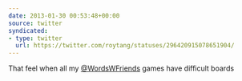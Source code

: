 ```yaml
---
date: 2013-01-30 00:53:48+00:00
source: twitter
syndicated:
- type: twitter
  url: https://twitter.com/roytang/statuses/296420915078651904/
---
```


That feel when all my [@WordsWFriends](https://twitter.com/WordsWFriends/) games have difficult boards